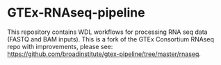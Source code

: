 # GTEx-RNAseq-pipeline
This repository contains WDL workflows for processing RNA seq data (FASTQ and BAM inputs). This is a fork of the GTEx Consortium RNAseq repo with improvements, please see: https://github.com/broadinstitute/gtex-pipeline/tree/master/rnaseq.

